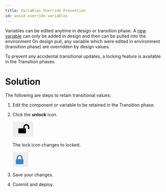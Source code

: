 ```yaml
---
title: Variables Override Prevention
id: avoid-override-variables
---
```


Variables can be edited anytime in design or transition phase. A [new variable](../howto/#add-a-variable) can only be added in design and then can be pulled into the environment
On design pull, any variable which were edited in environment (transition phase) are overridden by design values.

To prevent any accidental transitional updates, a locking feature is available in the Transition phases.

# Solution

The following are steps to retain transitional values:

1. Edit the component or variable to be retained in the Transition phase.
2. Click the **unlock** icon.
  
    ![](../../assets/local/images/unlock.png)
  
    The lock icon changes to locked.
  
    ![](../../assets/local/images/lock.png)
3. Save your changes.
4. Commit and deploy.
